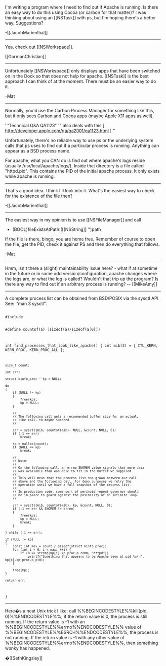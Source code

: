 

I'm writing a program where I need to find out if Apache is running.  Is there an easy way to do this using Cocoa (or carbon for that matter)? I was thinking about using an [[NSTask]] with ps, but I'm hoping there's a better way. Suggestions?

-[[JacobMarienthal]]

----
Yea, check out [[NSWorkspace]].

[[GormanChristian]]

----
Unfortunately [[NSWorkspace]] only displays apps that have been switched on in the Dock so that does not help for apache. [[NSTask]] is the best approach I can think of at the moment. There must be an easier way to do it.

-Mat

----

Normally, you'd use the Carbon Process Manager for something like this, but it only sees Carbon and Cocoa apps (maybe Apple X11 apps as well).

'''Technical Q&A   QA1123''' ''also deals with this
[ http://developer.apple.com/qa/qa2001/qa1123.html ] ''

Unfortunately, there's no reliable way to use ps or the underlying system calls that ps uses to find out if a particular process is running. Anything can appear as a BSD process name.

For apache, what you CAN do is find out where apache's logs reside (usually /usr/local/apache/logs/). Inside that directory is a file called "httpd.pid". This contains the PID of the initial apache process. It only exists while apache is running.

----
That's a good idea.  I think I'll look into it.  What's the easiest way to check for the existence of the file then?

-[[JacobMarienthal]]

----
The easiest way in my opinion is to use [[NSFileManager]] and call 

- (BOOL)fileExistsAtPath:([[NSString]] '')path

If the file is there, bingo, you are home free. Remember of course to open the file, get the PID, check it against PS and then do everything that follows. 

-Mat

----
Hmm, isn't there a (slight) maintainability issue here? - what if at sometime in the future or in some odd version/configuration, apache changes where the logs are, or what the log is called? Wouldn't that trip up the program? 
Is there any way to find out if an arbitrary process is running? -- [[MikeAmy]]

----
A complete process list can be obtained from BSD/POSIX via the sysctl API. See: ''man 3 sysctl''.

<code>
#include <sys/sysctl.h>

#define countof(a) (sizeof(a)/sizeof(a[0]))

int find_processes_that_look_like_apache()
{
	int mib[3] = { CTL_KERN, KERN_PROC, KERN_PROC_ALL };
	
	size_t count;
	
	int err;
	
	struct kinfo_proc ''kp = NULL;
	
	do
	{
		if (NULL != kp)
		{
			free(kp);
			kp = NULL;
		}
		
		//
		// The following call gets a recommended buffer size for an actual,
		// like call, to maybe succeed.
		//
		
		err = sysctl(mib, countof(mib), NULL, &count, NULL, 0);
		if (-1 == err)
			break;
		
		kp = malloc(count);
		if (NULL == kp)
			break;

		//
		// Note:
		//
		// On the following call, an errno ENOMEM value signals that more data
		// was available than was able to fit in the buffer we supplied.
		//
		// This will mean that the process list has grown between our call
		// above and the following call. For demo purposes we retry the
		// operation until we have a full snapshot of the process list.
		//
		// In production code, some sort of perinoid repeat governor should
		// be in place to guard against the posibility of an infinite loop.
		//
		
		err = sysctl(mib, countof(mib), kp, &count, NULL, 0);
		if (-1 == err && ENOMEM != errno)
		{
			free(kp);
			kp = NULL;
			break;
		}

	} while (-1 == err);
	
	if (NULL != kp)
	{
		const int max = count / sizeof(struct kinfo_proc);
		for (int i = 0; i < max; ++i) {
			if (0 == strcmp(kp[i].kp_proc.p_comm, "httpd"))
				printf("Something that appears to be Apache seen at pid %u\n", kp[i].kp_proc.p_pid);
		}
		
		free(kp);
	}
	
	return err;
}
</code>

----

Here�s a neat Unix trick I like: call %%BEGINCODESTYLE%%kill(pid, 0)%%ENDCODESTYLE%%; if the return value is 0, the process is still running.  If the return value is -1 with an %%BEGINCODESTYLE%%errno%%ENDCODESTYLE%% value of %%BEGINCODESTYLE%%ESRCH%%ENDCODESTYLE%%, the process is not running.  If the return value is -1 with any other value of %%BEGINCODESTYLE%%errno%%ENDCODESTYLE%%, then something wonky has happened.

�[[SethKingsley]]